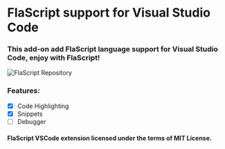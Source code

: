 # FlaScript support for Visual Studio Code

### This add-on add FlaScript language support for Visual Studio Code, enjoy with FlaScript!


![FlaScript Repository](https://github.com/ferhatgec/flascript)

### Features:
  * [x] Code Highlighting
  * [x] Snippets
  * [ ] Debugger

#### FlaScript VSCode extension licensed under the terms of MIT License.
